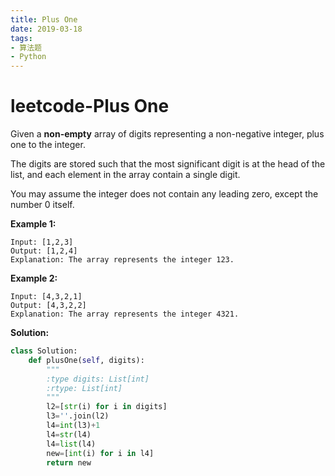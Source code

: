 ```yaml
---
title: Plus One
date: 2019-03-18
tags: 
- 算法题
- Python
---
```


# leetcode-Plus One

Given a **non-empty** array of digits representing a non-negative integer, plus one to the integer.

The digits are stored such that the most significant digit is at the head of the list, and each element in the array contain a single digit.

You may assume the integer does not contain any leading zero, except the number 0 itself.

**Example 1:**

```
Input: [1,2,3]
Output: [1,2,4]
Explanation: The array represents the integer 123.
```

**Example 2:**

```
Input: [4,3,2,1]
Output: [4,3,2,2]
Explanation: The array represents the integer 4321.
```



**Solution:**

```python
class Solution:
    def plusOne(self, digits):
        """
        :type digits: List[int]
        :rtype: List[int]
        """
        l2=[str(i) for i in digits]
        l3=''.join(l2)
        l4=int(l3)+1
        l4=str(l4)
        l4=list(l4)        
        new=[int(i) for i in l4]
        return new
```


